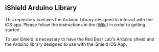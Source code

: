 ## iShield Arduino Library

This repository contains the Arduino Library designed to interact with the iOS app. Please follow the instructions in the ([Wiki](http://redbearlab.com/buy/)) in order to getting started. 

To use iShield is necessary to have the Red Bear Lab's Arduino shield and the Arduino library designed to use with the iShield iOS App.



